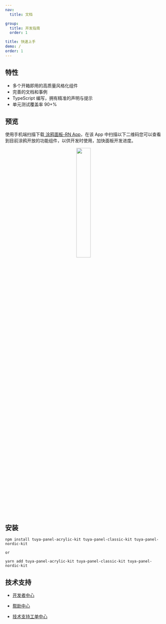 ```yaml
---
nav:
  title: 文档

group:
  title: 开发指南
  order: 1

title: 快速上手
demo: /
order: 1
---
```


## 特性

- 多个开箱即用的高质量风格化组件
- 完善的文档和事例
- TypeScript 编写，拥有精准的声明与提示
- 单元测试覆盖率 90+%

## 预览

<p id='previewRead'>
使用手机端扫描下载<a href='https://smartapp.tuya.com/typaneldev'> 涂鸦面板-RN App</a>，在该 App 中扫描以下二维码您可以查看到目前涂鸦开放的功能组件，以供开发时使用，加快面板开发进度。
</p>

<center><p align="center"><img src="https://imagesd.tuyaus.com/tyims/rms-static/38645480-1ddd-11ec-ae0e-ef06697a0707-1632559651272.png?tyName=styleQr.png" width="30%" height="30%" /></p></center>

## 安装

```shell
npm install tuya-panel-acrylic-kit tuya-panel-classic-kit tuya-panel-nordic-kit

or

yarn add tuya-panel-acrylic-kit tuya-panel-classic-kit tuya-panel-nordic-kit
```

## 技术支持

- [开发者中心](https://developer.tuya.com/cn/)

- [帮助中心](https://support.tuya.com/cn/help)

- [技术支持工单中心](https://iot.tuya.com/council/)
